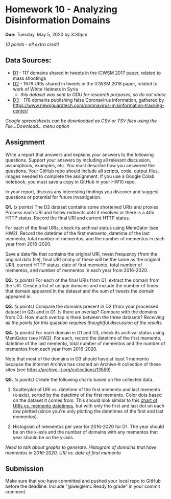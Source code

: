 # Homework 10 - Analyzing Disinformation Domains
**Due:** Tuesday, May 5, 2020 by 3:30pm

*10 points - all extra credit*

## Data Sources:
* [D1](https://docs.google.com/spreadsheets/d/1lk3pFSc5wo3OfJc8ekONqO3MJCCigqe8SBSYwLYlHLo/) - 117 domains shared in tweets in the ICWSM 2017 paper, related to mass shootings
* [D2]() - 1679 URIs shared in tweets in the ICWSM 2018 paper, related to work of White Helmets in Syria
  * *this dataset was sent to ODU for research purposes, so do not share*
* [D3](https://docs.google.com/spreadsheets/d/1VaSxEskGWPeGo5zHEjahVAYu2gKSzSLskLA3etJAuNU/) - 178 domains publishing false Coronavirus information, gathered by https://www.newsguardtech.com/coronavirus-misinformation-tracking-center/

*Google spreadsheets can be downloaded as CSV or TSV files using the File...Download... menu option*

## Assignment 

Write a report that answers and explains your answers to the following questions. Support your answers by including all relevant discussion, assumptions, examples, etc. You must describe how you answered the questions. Your GitHub repo should include all scripts, code, output files, images needed to complete the assignment. If you use a Google Colab notebook, you must save a copy in GitHub in your HW10 repo.

In your report, discuss any interesting findings you discover and suggest questions or potential for future investigation.

**Q1.** *(x points)* The D2 dataset contains some shortened URIs and proxies. Process each URI and follow redirects until it resolves or there is a 40x HTTP status. Record the final URI and current HTTP status.

For each of the final URIs, check its archival status using MemGator (see HW2). Record the datetime of the first memento, datetime of the last memento, total number of mementos, and the number of mementos in each year from 2016-2020.  

Save a data file that contains the original URI, tweet frequency (from the original data file), final URI (many of these will be the same as the original URI), current HTTP status, date of first memento, total number of mementos, and number of mementos in each year from 2016-2020.

**Q2.** *(x points)*  For each of the final URIs from Q1, extract the domain from the URI. Create a list of unique domains and include the number of times that domain appeared in the dataset and the sum of tweets the domain appeared in. 

**Q3.** *(x points)* Compare the domains present in D2 (from your processed dataset in Q2) and in D1.  Is there an overlap?  Compare with the domains from D3.  How much overlap is there between the three datasets?  *Receiving all the points for this question requires thoughtful discussion of the results.*

**Q4.** *(x points)* For each domain in D1 and D3, check its archival status using MemGator (see HW2). For each, record the datetime of the first memento, datetime of the last memento, total number of mementos and the number of mementos from each year from 2016-2020.

Note that most of the domains in D3 should have at least 1 memento because the Internet Archive has created an Archive-It collection of these sites (see https://archive-it.org/collections/13559).

**Q5.** *(x points)* Create the following charts based on the collected data.

1. Scatterplot of URI vs. datetime of the first memento and last memento (x-axis), sorted by the datetime of the first memento.  Color dots based on the dataset it comes from. This should look similar to this [chart of URIs vs. memento datetimes](https://3.bp.blogspot.com/-8vNC-7UraiQ/U43lwAC0pSI/AAAAAAAAAE4/1IyHbXH9CKQ/s1600/mementosScatterDmoz.png), but with only the first and last dot on each row plotted (since you're only plotting the datetimes of the first and last mementos).

2. Histogram of mementos per year for 2016-2020 for D1. The year should be on the x-axis and the number of domains with any mementos that year should be on the y-axis.

*Need to talk about graphs to generate.  Histogram of domains that have mementos in 2016-2020, URI vs. date of first memento*

## Submission

Make sure that you have committed and pushed your local repo to GitHub before the deadline.  Include "@weiglemc Ready to grade" in your commit comment.
